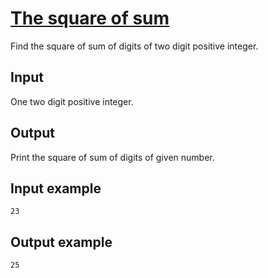 # [The square of sum](https://www.e-olymp.com/en/contests/9630/problems/84467)
Find the square of sum of digits of two digit positive integer.

## Input
One two digit positive integer.

## Output
Print the square of sum of digits of given number.

## Input example
```
23
```

## Output example
```
25
```
